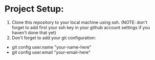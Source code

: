 # Project Setup:

1. Clone this repository to your local machine using ssh. (NOTE: don't forget to add first your ssh key in your github account settings if you haven't done that yet)
2. Don't forget to add your git configuration:
  * git config user.name "your-name-here"
  * git config user.email "your-email-here"
